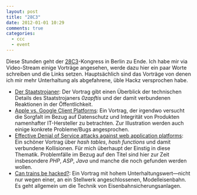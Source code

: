 ```yaml
---
layout: post
title: "28C3"
date: 2012-01-01 10:29
comments: true
categories:
  - ccc
  - event
---
```

<p>Diese Stunden geht der
<a href='http://events.ccc.de/congress/2011'>28C3</a>-Kongress in Berlin zu Ende.
Ich habe mir via Video-Stream einige Vorträge angesehen, werde dazu hier ein paar Worte
schreiben und die Links setzen. Hauptsächlich sind das Vorträge von denen ich
mir mehr Unterhaltung als abgefahrene, üble Hackz versprochen habe.
</p>

<ul>
  <li><a href='ftp://ftp.ccc.de/congress/2011/mp4-h264-HQ/28c3-4901-de-der_staatstrojaner_aus_sicht_der_technik_h264.mp4'>Der Staatstrojaner</a>: Der Vortrag gibt einen Überblick der technischen Details
    des Staatstrojaners <em>0zapftis</em> und der damit verbundenen Reaktionen in der
    Öffentlichkeit.</li>
  <li><a href='ftp://ftp.ccc.de/congress/2011/mp4-h264-HQ/28c3-4676-en-apple_vs_google_client_platforms_h264.mp4'>Apple vs. Google Client Platforms</a>: Ein Vortrag, der irgendwo versucht die
    Sorgfalt im Bezug auf Datenschutz und Integrität von Produkten namenhafter
    IT-Hersteller zu betrachten. Zur Illustration werden auch einige konkrete
    Probleme/Bugs angesprochen.</li>
  <li><a href='ftp://ftp.ccc.de/congress/2011/mp4-h264-HQ/28c3-4680-en-effective_dos_attacks_against_web_application_platforms_h264.mp4'>Effective Denial of Service attacks against web application platforms</a>:
    Ein schöner Vortrag über <em>hash tables</em>, <em>hash functions</em> und damit verbundene
    Kollisionen. Für mich überhaupt der Einstig in diese Thematik. Problemfälle im
    Bezug auf den Titel sind hier zur Zeit insbesondere <em>PHP</em>, <em>ASP</em>, <em>Java</em> und manche
    die noch gefunden werden wollen.</li>
  <li><a href='ftp://ftp.ccc.de/congress/2011/mp4-h264-HQ/28c3-4799-de-can_trains_be_hacked_h264.mp4'>Can trains be hacked?</a>:
    Ein Vortrag mit hohem Unterhaltungswert—nicht nur
    wegen einer, an ein Stellwerk angeschlossenen, Modelleisenbahn. Es geht
    allgemein um die Technik von Eisenbahnsicherungsanlagen.</li>
</ul>
